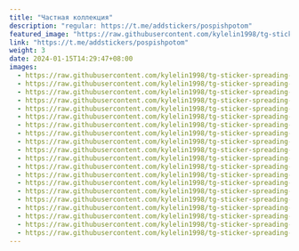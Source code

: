 ```yaml
---
title: "Частная коллекция"
description: "regular: https://t.me/addstickers/pospishpotom"
featured_image: "https://raw.githubusercontent.com/kylelin1998/tg-sticker-spreading-worldwide-images/main/img/a3c60b2a-48e8-43ea-ac83-96ebc5222c4b.jpg"
link: "https://t.me/addstickers/pospishpotom"
weight: 3
date: 2024-01-15T14:29:47+08:00
images:
  - https://raw.githubusercontent.com/kylelin1998/tg-sticker-spreading-worldwide-images/main/img/a3c60b2a-48e8-43ea-ac83-96ebc5222c4b.jpg
  - https://raw.githubusercontent.com/kylelin1998/tg-sticker-spreading-worldwide-images/main/img/652bf817-a286-4f5d-9fd6-2932b04764f3.jpg
  - https://raw.githubusercontent.com/kylelin1998/tg-sticker-spreading-worldwide-images/main/img/e9517b5b-b3a5-41be-8d7e-8b3376977c75.jpg
  - https://raw.githubusercontent.com/kylelin1998/tg-sticker-spreading-worldwide-images/main/img/a1b70a28-2f84-48d4-aeb7-42655a7a75e0.jpg
  - https://raw.githubusercontent.com/kylelin1998/tg-sticker-spreading-worldwide-images/main/img/afdcac86-c46d-43aa-ac71-2ffa190d99ed.jpg
  - https://raw.githubusercontent.com/kylelin1998/tg-sticker-spreading-worldwide-images/main/img/bc4fb9ee-4eaf-4db3-92b6-c8cf9fc355ad.jpg
  - https://raw.githubusercontent.com/kylelin1998/tg-sticker-spreading-worldwide-images/main/img/4100ae54-553f-4fa0-b0c9-5e2b4871c7f6.jpg
  - https://raw.githubusercontent.com/kylelin1998/tg-sticker-spreading-worldwide-images/main/img/7c2df98a-7b62-4771-93fc-da3a60d4b482.jpg
  - https://raw.githubusercontent.com/kylelin1998/tg-sticker-spreading-worldwide-images/main/img/6e19327c-9fa1-49d5-80d8-64d27c82cc1e.jpg
  - https://raw.githubusercontent.com/kylelin1998/tg-sticker-spreading-worldwide-images/main/img/801d89e8-72c4-43cf-96ee-72288ba540c0.jpg
  - https://raw.githubusercontent.com/kylelin1998/tg-sticker-spreading-worldwide-images/main/img/174da0b8-62a8-4f71-8361-3552315ccad4.jpg
  - https://raw.githubusercontent.com/kylelin1998/tg-sticker-spreading-worldwide-images/main/img/e89a70d4-6310-4f04-abac-42f544264558.jpg
  - https://raw.githubusercontent.com/kylelin1998/tg-sticker-spreading-worldwide-images/main/img/62162dd6-1e08-4b52-95fc-12b1d63b06a8.jpg
  - https://raw.githubusercontent.com/kylelin1998/tg-sticker-spreading-worldwide-images/main/img/9ed5d42c-b128-46e1-990b-941eae032a56.jpg
  - https://raw.githubusercontent.com/kylelin1998/tg-sticker-spreading-worldwide-images/main/img/42e97f25-98a1-4bdc-8136-3ad0e152823c.jpg
  - https://raw.githubusercontent.com/kylelin1998/tg-sticker-spreading-worldwide-images/main/img/19230408-53bb-4868-ab4a-f12c93ce7953.jpg
  - https://raw.githubusercontent.com/kylelin1998/tg-sticker-spreading-worldwide-images/main/img/2a03e21c-2cde-44ec-8d67-35be3e5ddcf1.jpg
  - https://raw.githubusercontent.com/kylelin1998/tg-sticker-spreading-worldwide-images/main/img/86267d60-dc57-4490-b473-2ae927cecd36.jpg
  - https://raw.githubusercontent.com/kylelin1998/tg-sticker-spreading-worldwide-images/main/img/91b04d7e-a2ff-401a-93ea-0d1785d4a062.jpg
  - https://raw.githubusercontent.com/kylelin1998/tg-sticker-spreading-worldwide-images/main/img/b32c9714-3f80-419a-aed4-7792ea6d8ed1.jpg
---
```

